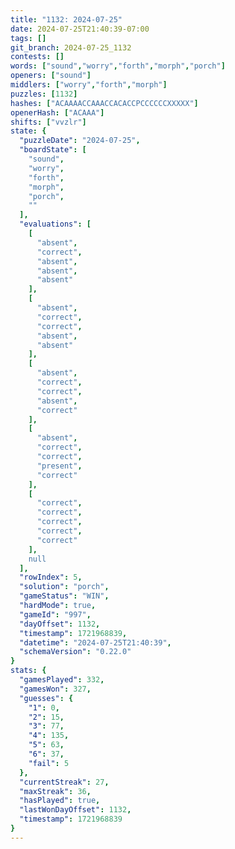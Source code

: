 ```yaml
---
title: "1132: 2024-07-25"
date: 2024-07-25T21:40:39-07:00
tags: []
git_branch: 2024-07-25_1132
contests: []
words: ["sound","worry","forth","morph","porch"]
openers: ["sound"]
middlers: ["worry","forth","morph"]
puzzles: [1132]
hashes: ["ACAAAACCAAACCACACCPCCCCCCXXXXX"]
openerHash: ["ACAAA"]
shifts: ["vvzlr"]
state: {
  "puzzleDate": "2024-07-25",
  "boardState": [
    "sound",
    "worry",
    "forth",
    "morph",
    "porch",
    ""
  ],
  "evaluations": [
    [
      "absent",
      "correct",
      "absent",
      "absent",
      "absent"
    ],
    [
      "absent",
      "correct",
      "correct",
      "absent",
      "absent"
    ],
    [
      "absent",
      "correct",
      "correct",
      "absent",
      "correct"
    ],
    [
      "absent",
      "correct",
      "correct",
      "present",
      "correct"
    ],
    [
      "correct",
      "correct",
      "correct",
      "correct",
      "correct"
    ],
    null
  ],
  "rowIndex": 5,
  "solution": "porch",
  "gameStatus": "WIN",
  "hardMode": true,
  "gameId": "997",
  "dayOffset": 1132,
  "timestamp": 1721968839,
  "datetime": "2024-07-25T21:40:39",
  "schemaVersion": "0.22.0"
}
stats: {
  "gamesPlayed": 332,
  "gamesWon": 327,
  "guesses": {
    "1": 0,
    "2": 15,
    "3": 77,
    "4": 135,
    "5": 63,
    "6": 37,
    "fail": 5
  },
  "currentStreak": 27,
  "maxStreak": 36,
  "hasPlayed": true,
  "lastWonDayOffset": 1132,
  "timestamp": 1721968839
}
---
```

<!-- more -->

